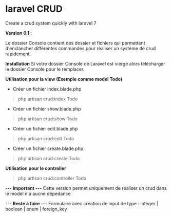 # laravel CRUD
Create a crud system quickly with laravel 7

**Version 0.1 :**

Le dossier Console contient des dossier et fichiers qui permettent d'enclancher différentes commandes pour réaliser un système de crud rapidement.

**Installation**
Si votre dossier Console de Laravel est vierge alors télécharger le dossier Console pour le remplacer.

**Utilisation pour la view (Exemple comme model Todo)**
- Créer un fichier index.blade.php
> php artisan crud:index Todo

- Créer un fichier show.blade.php
> php artisan crud:show Todo

- Créer un fichier edit.blade.php
> php artisan crud:edit Todo

- Créer un fichier create.blade.php
> php artisan crud:create Todo

**Utilisation pour le controller**
> php artisan crud:controller Todo

**--- Important ---**
Cette version permet uniquement de réaliser un crud dans le model n'a aucne dépedance

**--- Reste à faire ---**
Formulaire avec création de input de type :
integer | boolean | enum | foreign_key
